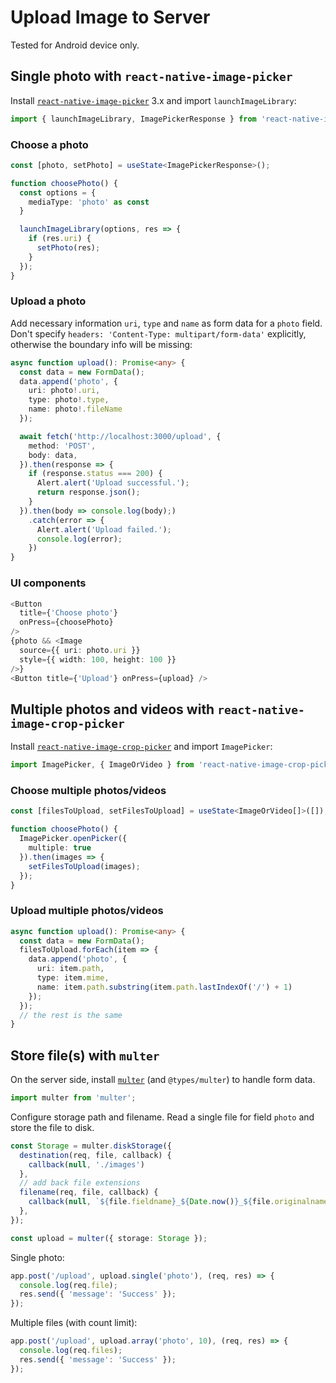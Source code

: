 # Upload Image to Server

Tested for Android device only.

## Single photo with `react-native-image-picker`

Install [`react-native-image-picker`](https://www.npmjs.com/package/react-native-image-picker) 3.x and import `launchImageLibrary`:

```typescript
import { launchImageLibrary, ImagePickerResponse } from 'react-native-image-picker';
```

### Choose a photo

```typescript
const [photo, setPhoto] = useState<ImagePickerResponse>();

function choosePhoto() {
  const options = {
    mediaType: 'photo' as const
  }

  launchImageLibrary(options, res => {
    if (res.uri) {
      setPhoto(res);
    }
  });
}
```

### Upload a photo

Add necessary information `uri`, `type` and `name` as form data for a `photo` field. Don't specify `headers: 'Content-Type: multipart/form-data'` explicitly, otherwise the boundary info will be missing:

```typescript
async function upload(): Promise<any> {
  const data = new FormData();
  data.append('photo', {
    uri: photo!.uri,
    type: photo!.type,
    name: photo!.fileName
  });

  await fetch('http://localhost:3000/upload', {
    method: 'POST',
    body: data,
  }).then(response => {
    if (response.status === 200) {
      Alert.alert('Upload successful.');
      return response.json();
    }
  }).then(body => console.log(body);)
    .catch(error => {
      Alert.alert('Upload failed.');
      console.log(error);
    })
}
```

### UI components

```typescript
<Button
  title={'Choose photo'}
  onPress={choosePhoto}
/>
{photo && <Image
  source={{ uri: photo.uri }}
  style={{ width: 100, height: 100 }}
/>}
<Button title={'Upload'} onPress={upload} />
```

## Multiple photos and videos with `react-native-image-crop-picker`

Install [`react-native-image-crop-picker`](https://www.npmjs.com/package/react-native-image-picker) and import `ImagePicker`:

```typescript
import ImagePicker, { ImageOrVideo } from 'react-native-image-crop-picker';
```

### Choose multiple photos/videos

```typescript
const [filesToUpload, setFilesToUpload] = useState<ImageOrVideo[]>([]);

function choosePhoto() {
  ImagePicker.openPicker({
    multiple: true
  }).then(images => {
    setFilesToUpload(images);
  });
}
```

### Upload multiple photos/videos

```typescript
async function upload(): Promise<any> {
  const data = new FormData();
  filesToUpload.forEach(item => {
    data.append('photo', {
      uri: item.path,
      type: item.mime,
      name: item.path.substring(item.path.lastIndexOf('/') + 1)
    });
  });
  // the rest is the same
}  
```

## Store file(s) with `multer`

On the server side, install [`multer`](https://www.npmjs.com/package/multer) (and `@types/multer`) to handle form data.

```typescript
import multer from 'multer';
```

Configure storage path and filename. Read a single file for field `photo` and store the file to disk.

```typescript
const Storage = multer.diskStorage({
  destination(req, file, callback) {
    callback(null, './images')
  },
  // add back file extensions
  filename(req, file, callback) {
    callback(null, `${file.fieldname}_${Date.now()}_${file.originalname}`)
  },
});

const upload = multer({ storage: Storage });
```

Single photo:

```typescript
app.post('/upload', upload.single('photo'), (req, res) => {
  console.log(req.file);
  res.send({ 'message': 'Success' });
});
```

Multiple files (with count limit):

```typescript
app.post('/upload', upload.array('photo', 10), (req, res) => {
  console.log(req.files);
  res.send({ 'message': 'Success' });
});
```
